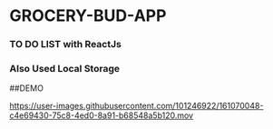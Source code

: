 # GROCERY-BUD-APP
### TO DO LIST with ReactJs
### Also Used Local Storage
##DEMO


https://user-images.githubusercontent.com/101246922/161070048-c4e69430-75c8-4ed0-8a91-b68548a5b120.mov

